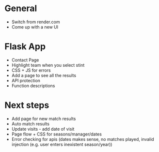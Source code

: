 # General

- Switch from render.com
- Come up with a new UI

# Flask App

- Contact Page
- Highlight team when you select stint
- CSS + JS for errors
- Add a page to see all the results
- API protection
- Function descriptions

# Next steps
- Add page for new match results
- Auto match results
- Update visits - add date of visit
- Page flow + CSS for seasons/manager/dates
- Error checking for apis (dates makes sense, no matches played, invalid injection (e.g. user enters inexistent season/year))
